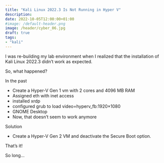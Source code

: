```yaml
---
title: "Kali Linux 2022.3 Is Not Running in Hyper V"
description: 
date: 2022-10-05T12:00:00+01:00
#image: /default-header.png
image: /header/cyber_06.jpg
draft: true
tags: 
- "kali"
---
```


I was re-building my lab environment when I realized that the installation of Kali Linux 2022.3 didn’t work as expected.
<!--more-->
So, what happened?

In the past

- Create a Hyper-V Gen 1 vm with 2 cores and 4096 MB RAM
- Assigned eth with inet access
- installed xrdp
- configured grub to load video=hyperv_fb:1920×1080
- GNOME Desktop
- Now, that doesn’t seem to work anymore

Solution
- Create a Hyper-V Gen 2 VM and deactivate the Secure Boot option.

That’s it!

So long…


